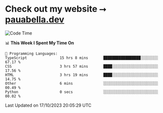 # Check out my website ⭢ [pauabella.dev](https://pauabella.dev)

<!--START_SECTION:waka-->
![Code Time](http://img.shields.io/badge/Code%20Time-2%2C571%20hrs%2036%20mins-blue)

📊 **This Week I Spent My Time On** 

```text
💬 Programming Languages: 
TypeScript               15 hrs 8 mins       █████████████████░░░░░░░░   67.17 % 
CSS                      3 hrs 57 mins       ████░░░░░░░░░░░░░░░░░░░░░   17.56 % 
HTML                     3 hrs 19 mins       ████░░░░░░░░░░░░░░░░░░░░░   14.75 % 
Other                    6 mins              ░░░░░░░░░░░░░░░░░░░░░░░░░   00.49 % 
Python                   0 secs              ░░░░░░░░░░░░░░░░░░░░░░░░░   00.02 % 
```


 Last Updated on 17/10/2023 20:05:29 UTC
<!--END_SECTION:waka-->
